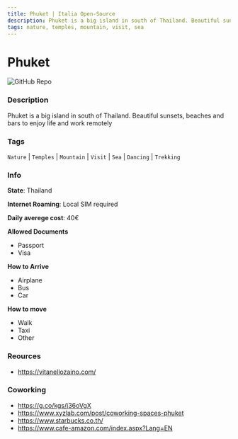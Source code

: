 ```yaml
---
title: Phuket | Italia Open-Source
description: Phuket is a big island in south of Thailand. Beautiful sunsets, beaches and bars to enjoy life and work remotely
tags: nature, temples, mountain, visit, sea
---
```

        

# Phuket

![GitHub Repo](https://img.shields.io/static/v1?label=category&message=digital-nomads&color=green)

### Description

Phuket is a big island in south of Thailand. Beautiful sunsets, beaches and bars to enjoy life and work remotely

### Tags

`Nature` | `Temples` | `Mountain` | `Visit` | `Sea` | `Dancing` | `Trekking`

### Info

**State**: Thailand

**Internet Roaming**: Local SIM required

**Daily averege cost**: 40€

**Allowed Documents**

- Passport
- Visa

**How to Arrive**

- Airplane
- Bus
- Car

**How to move**

- Walk
- Taxi
- Other

### Reources

- https://vitanellozaino.com/

### Coworking

- https://g.co/kgs/j36oVgX
- https://www.xyzlab.com/post/coworking-spaces-phuket
- https://www.starbucks.co.th/
- https://www.cafe-amazon.com/index.aspx?Lang=EN